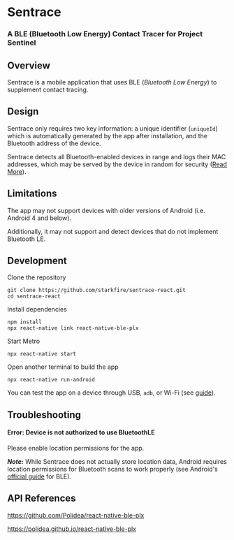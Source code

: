 # Sentrace

### **A BLE (Bluetooth Low Energy) Contact Tracer for Project Sentinel**

## Overview

Sentrace is a mobile application that uses BLE (_Bluetooth Low Energy_) to supplement contact tracing.

## Design

Sentrace only requires two key information: a unique identifier (`uniqueId`) which is automatically generated by the app after installation, and the Bluetooth address of the device.

Sentrace detects all Bluetooth-enabled devices in range and logs their MAC addresses, which may be served by the device in random for security ([Read More](https://www.bluetooth.com/blog/bluetooth-technology-protecting-your-privacy/)).

## Limitations

The app may not support devices with older versions of Android (i.e. Android 4 and below).

Additionally, it may not support and detect devices that do not implement Bluetooth LE.

## Development
Clone the repository
```
git clone https://github.com/starkfire/sentrace-react.git
cd sentrace-react
```
Install dependencies
```
npm install
npx react-native link react-native-ble-plx
```
Start Metro
```
npx react-native start
```
Open another terminal to build the app
```
npx react-native run-android
```
You can test the app on a device through USB, `adb`, or Wi-Fi (see [guide](https://reactnative.dev/docs/running-on-device)).

## Troubleshooting
#### Error: Device is not authorized to use BluetoothLE
Please enable location permissions for the app.

**_Note:_** While Sentrace does not actually store location data, Android requires location permissions for Bluetooth scans to work properly (see Android's [official guide](https://developer.android.com/guide/topics/connectivity/bluetooth-le#permissions) for BLE).

## API References

https://github.com/Polidea/react-native-ble-plx

https://polidea.github.io/react-native-ble-plx